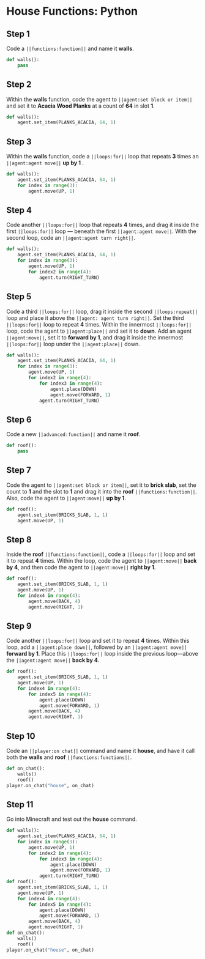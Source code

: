 # House Functions: Python

## Step 1
Code a ``||functions:function||`` and name it **walls**. 

```python
def walls():
    pass
```

## Step 2
Within the **walls** function, code the agent to ``||agent:set block or item||`` and set it to **Acacia Wood Planks** at a count of **64** in slot **1**.

```python
def walls():
    agent.set_item(PLANKS_ACACIA, 64, 1)
```

## Step 3
Within the **walls** function, code a ``||loops:for||`` loop that repeats **3** times an ``||agent:agent move||`` **up by 1** .

```python
def walls():
    agent.set_item(PLANKS_ACACIA, 64, 1)
    for index in range(3):
        agent.move(UP, 1)
```

## Step 4
Code another ``||loops:for||`` loop that repeats **4** times, and drag it inside the first ``||loops:for||`` loop — beneath the first ``||agent:agent move||``. With the second loop, code an ``||agent:agent turn right||``.

```python
def walls():
    agent.set_item(PLANKS_ACACIA, 64, 1)
    for index in range(3):
        agent.move(UP, 1)
        for index2 in range(4):
            agent.turn(RIGHT_TURN)
```

## Step 5
Code a third ``||loops:for||`` loop, drag it inside the second ``||loops:repeat||`` loop and place it above the ``||agent: agent turn right||``. Set the third ``||loops:for||`` loop to repeat **4** times. Within the innermost ``||loops:for||`` loop, code the agent to ``||agent:place||`` and set it to **down**. Add an agent ``||agent:move||``, set it to **forward by 1**, and drag it inside the innermost ``||loops:for||`` loop under the ``||agent:place||`` down.

```python
def walls():
    agent.set_item(PLANKS_ACACIA, 64, 1)
    for index in range(3):
        agent.move(UP, 1)
        for index2 in range(4):
            for index3 in range(4):
                agent.place(DOWN)
                agent.move(FORWARD, 1)
            agent.turn(RIGHT_TURN)
```

## Step 6
Code a new ``||advanced:function||`` and name it **roof**.   

```python
def roof():
    pass
```

## Step 7
Code the agent to ``||agent:set block or item||``, set it to **brick slab**, set the count to **1** and the slot to **1** and drag it into the **roof** ``||functions:function||``. Also, code the agent to ``||agent:move||`` **up by 1**.

```python
def roof():
    agent.set_item(BRICKS_SLAB, 1, 1)
    agent.move(UP, 1)
```

## Step 8
Inside the **roof** ``||functions:function||``, code a ``||loops:for||`` loop and set it to repeat **4** times. Within the loop, code the agent to ``||agent:move||`` **back by 4**, and then code the agent to ``||agent:move||``  **right by 1**.
	
```python
def roof():
    agent.set_item(BRICKS_SLAB, 1, 1)
    agent.move(UP, 1)
    for index4 in range(4):
        agent.move(BACK, 4)
        agent.move(RIGHT, 1)
```

## Step 9
Code another ``||loops:for||`` loop and set it to repeat **4** times. Within this loop, add a ``||agent:place down||``, followed by an ``||agent:agent move||`` **forward by 1**. Place this ``||loops:for||`` loop inside the previous loop—above the ``||agent:agent move||`` **back by 4**.

```python
def roof():
    agent.set_item(BRICKS_SLAB, 1, 1)
    agent.move(UP, 1)
    for index4 in range(4):
        for index5 in range(4):
            agent.place(DOWN)
            agent.move(FORWARD, 1)
        agent.move(BACK, 4)
        agent.move(RIGHT, 1)
```

## Step 10
Code an ``||player:on chat||`` command and name it **house**, and have it call both the **walls** and **roof** ``||functions:functions||``.

```python
def on_chat():
    walls()
    roof()
player.on_chat("house", on_chat)
```


## Step 11
Go into Minecraft and test out the **house** command.

```python
def walls():
    agent.set_item(PLANKS_ACACIA, 64, 1)
    for index in range(3):
        agent.move(UP, 1)
        for index2 in range(4):
            for index3 in range(4):
                agent.place(DOWN)
                agent.move(FORWARD, 1)
            agent.turn(RIGHT_TURN)
def roof():
    agent.set_item(BRICKS_SLAB, 1, 1)
    agent.move(UP, 1)
    for index4 in range(4):
        for index5 in range(4):
            agent.place(DOWN)
            agent.move(FORWARD, 1)
        agent.move(BACK, 4)
        agent.move(RIGHT, 1)
def on_chat():
    walls()
    roof()
player.on_chat("house", on_chat)
```

